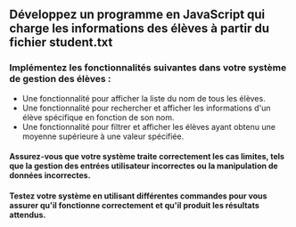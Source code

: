 ## Développez un programme en JavaScript qui charge les informations des élèves à partir du fichier student.txt


### Implémentez les fonctionnalités suivantes dans votre système de gestion des élèves :
- Une fonctionnalité pour afficher la liste du nom de tous les élèves.
- Une fonctionnalité pour rechercher et afficher les informations d'un élève spécifique en fonction de son nom.
- Une fonctionnalité pour filtrer et afficher les élèves ayant obtenu une moyenne supérieure à une valeur spécifiée.

#### Assurez-vous que votre système traite correctement les cas limites, tels que la gestion des entrées utilisateur incorrectes ou la manipulation de données incorrectes.

#### Testez votre système en utilisant différentes commandes pour vous assurer qu'il fonctionne correctement et qu'il produit les résultats attendus.